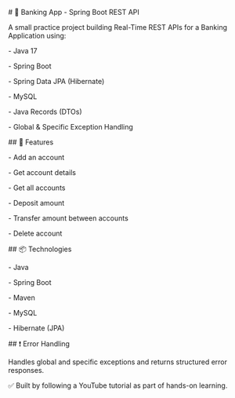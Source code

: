 \# 🏦 Banking App - Spring Boot REST API



A small practice project building Real-Time REST APIs for a Banking Application using:



\- Java 17

\- Spring Boot

\- Spring Data JPA (Hibernate)

\- MySQL

\- Java Records (DTOs)

\- Global \& Specific Exception Handling



\## 🚀 Features



\- Add an account

\- Get account details

\- Get all accounts

\- Deposit amount

\- Transfer amount between accounts

\- Delete account



\## 📦 Technologies



\- Java

\- Spring Boot

\- Maven

\- MySQL

\- Hibernate (JPA)



\## ❗ Error Handling



Handles global and specific exceptions and returns structured error responses.



✅ Built by following a YouTube tutorial as part of hands-on learning.



